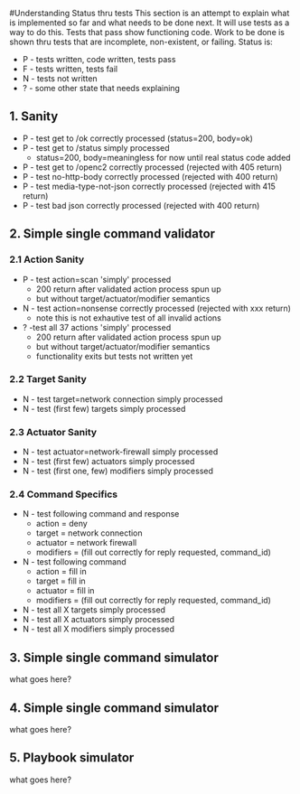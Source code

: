 

#Understanding Status thru tests
This section is an attempt to explain what is implemented so far 
and what needs to be done next.
It will use tests as a way to do this.
Tests that pass show functioning code.
Work to be done is shown thru tests that are incomplete, non-existent, or failing.
Status is:
- P - tests written, code written, tests pass
- F - tests written, tests fail
- N - tests not written
- ? - some other state that needs explaining

## 1. Sanity

- P - test get to /ok correctly processed (status=200, body=ok)
- P - test get to /status simply processed 
   * status=200, body=meaningless for now until real status code added
- P - test get to /openc2 correctly processed (rejected with 405 return)
- P - test no-http-body correctly processed (rejected with 400 return)
- P - test media-type-not-json correctly processed (rejected with 415 return)
- P - test bad json correctly processed (rejected with 400 return)

## 2. Simple single command validator

### 2.1 Action Sanity
- P - test action=scan 'simply' processed
   * 200 return after validated action process spun up
   * but without target/actuator/modifier semantics
- N - test action=nonsense correctly processed (rejected with xxx return)
   * note this is not exhautive test of all invalid actions
- ? -test all 37 actions 'simply' processed 
   * 200 return after validated action process spun up
   * but without target/actuator/modifier semantics
   * functionality exits but tests not written yet

### 2.2 Target Sanity
- N - test target=network connection simply processed
- N - test (first few) targets simply processed

### 2.3 Actuator Sanity
- N - test actuator=network-firewall simply processed
- N - test (first few) actuators simply processed
- N - test (first one, few) modifiers simply processed

### 2.4 Command Specifics
- N - test following command and response
   * action =  deny
   * target = network connection
   * actuator = network firewall
   * modifiers = (fill out correctly for reply requested, command_id)
- N - test following command
   * action =  fill in
   * target = fill in
   * actuator = fill in
   * modifiers = (fill out correctly for reply requested, command_id)
- N - test all X targets simply processed
- N - test all X actuators simply processed
- N - test all X modifiers simply processed

## 3. Simple single command simulator
what goes here?

## 4. Simple single command simulator
what goes here?

## 5. Playbook simulator
what goes here?

